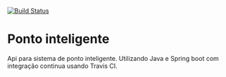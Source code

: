 [![Build Status](https://travis-ci.org/LucasDSFernandes/ponto-inteligente-api.svg?branch=master)](https://travis-ci.org/LucasDSFernandes/ponto-inteligente-api)

# Ponto inteligente
Api para sistema de ponto inteligente. Utilizando Java e Spring boot com integração continua usando Travis CI.
